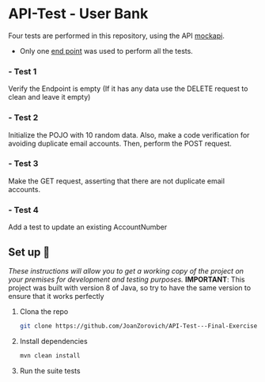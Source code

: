 # API-Test - User Bank

Four tests are performed in this repository, using the API [mockapi](https://mockapi.io/projects).

- Only one [end point](https://mockapi.io/projects/637bd29d72f3ce38ea95f585) was used to perform all the tests. 

### - Test 1
Verify the Endpoint is empty (If it has any data use the DELETE request to clean and leave it empty)

### - Test 2
Initialize the POJO with 10 random data.  Also, make a code verification for avoiding duplicate email accounts. Then, perform the POST request.

### - Test 3
Make the GET request, asserting that there are not duplicate email accounts.

### - Test 4
Add a test to update an existing AccountNumber



## Set up 🚀
_These instructions will allow you to get a working copy of the project on your premises for development and testing purposes._
__IMPORTANT__: This project was built with version 8 of Java, so try to have the same version to ensure that it works perfectly

1. Clona the repo
   ```sh
   git clone https://github.com/JoanZorovich/API-Test---Final-Exercise.git
   ```
2. Install dependencies
   ```sh
   mvn clean install
   ```
3. Run the suite tests
   
